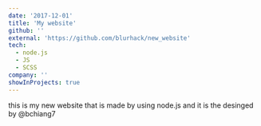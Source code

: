 ```yaml
---
date: '2017-12-01'
title: 'My website'
github: ''
external: 'https://github.com/blurhack/new_website'
tech:
  - node.js
  - JS
  - SCSS
company: ''
showInProjects: true
---
```


this is my new website that is made by using node.js and it is the desinged by @bchiang7
